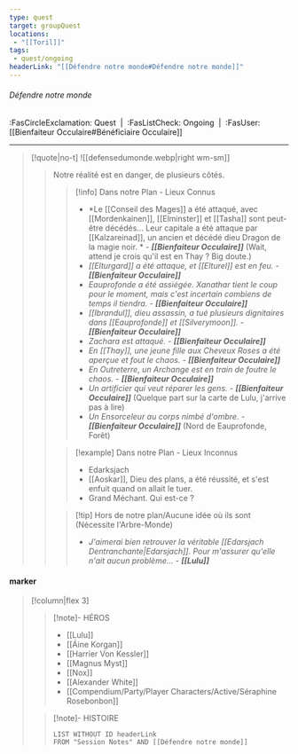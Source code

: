 ```yaml
---
type: quest
target: groupQuest
locations:
 - "[[Toril]]"
tags:
 - quest/ongoing
headerLink: "[[Défendre notre monde#Défendre notre monde]]"
---
```

###### Défendre notre monde
<span class="sub2">:FasCircleExclamation: Quest&nbsp;&nbsp;|&nbsp;&nbsp;:FasListCheck: Ongoing&nbsp;&nbsp;|&nbsp;&nbsp;:FasUser: [[Bienfaiteur Occulaire#Bénéficiaire Occulaire]]</span>
___

> [!quote|no-t]
>![[defensedumonde.webp|right wm-sm]] 
>>Notre réalité est en danger, de plusieurs côtés. 
>>> [!info] Dans notre Plan - Lieux Connus
>>> - *Le [[Conseil des Mages]] a été attaqué, avec [[Mordenkainen]], [[Elminster]] et [[Tasha]] sont peut-être décédés... Leur capitale a été attaque par [[Kalzareinad]], un ancien et décédé dieu Dragon de la magie noir. * - ***[[Bienfaiteur Occulaire]]*** (Wait, attend je crois qu'il est en Thay ? Big doute.)
>>> - *[[Elturgard]] a été attaque, et [[Elturel]] est en feu.* - ***[[Bienfaiteur Occulaire]]***
>>> - *Eauprofonde a été assiégée. Xanathar tient le coup pour le moment, mais c'est incertain combiens de temps il tiendra.* - ***[[Bienfaiteur Occulaire]]***
>>> - *[[Ibrandul]], dieu assassin, a tué plusieurs dignitaires dans [[Eauprofonde]] et [[Silverymoon]].* - ***[[Bienfaiteur Occulaire]]***
>>> - *Zachara est attaqué.* - ***[[Bienfaiteur Occulaire]]***
>>> - *En [[Thay]], une jeune fille aux Cheveux Roses a été aperçue et fout le chaos.* - ***[[Bienfaiteur Occulaire]]***
>>> - *En Outreterre, un Archange est en train de foutre le chaos.*  - ***[[Bienfaiteur Occulaire]]***
>>> - *Un artificier qui veut réparer les gens.*  - ***[[Bienfaiteur Occulaire]]*** (Quelque part sur la carte de Lulu, j'arrive pas à lire)
>>> - *Un Ensorceleur au corps nimbé d'ombre.*  - ***[[Bienfaiteur Occulaire]]*** (Nord de Eauprofonde, Forêt)
>>
>>> [!example] Dans notre Plan - Lieux Inconnus
>>> - Edarksjach
>>> - [[Aoskar]], Dieu des plans, a été réussité, et s'est enfuit quand on allait le tuer. 
>>> - Grand Méchant. Qui est-ce ?
>>
>>> [!tip] Hors de notre plan/Aucune idée où ils sont (Nécessite l'Arbre-Monde)
>>> - *J'aimerai bien retrouver la véritable [[Edarsjach Dentranchante|Edarsjach]]. Pour m'assurer qu'elle n'ait aucun problème...* - ***[[Lulu]]***


#### marker
> [!column|flex 3]
> > [!note]- HÉROS
> >- [[Lulu]]
> >- [[Áine Korgan]]
>> - [[Harrier Von Kessler]]
>> - [[Magnus Myst]]
>> - [[Nox]]
>> - [[Alexander White]]
>> - [[Compendium/Party/Player Characters/Active/Séraphine Rosebonbon]]
> 
>>[!note]- HISTOIRE
>>```dataview
>>LIST WITHOUT ID headerLink
>>FROM "Session Notes" AND [[Défendre notre monde]]

